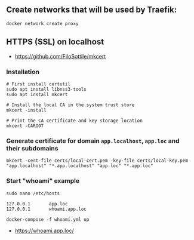 
## Create networks that will be used by Traefik:

~~~shell
docker network create proxy
~~~

## HTTPS (SSL) on localhost

- https://github.com/FiloSottile/mkcert

### Installation

~~~shell
# First install certutil
sudo apt install libnss3-tools
sudo apt install mkcert

# Install the local CA in the system trust store
mkcert -install

# Print the CA certificate and key storage location
mkcert -CAROOT
~~~

### Generate certificate for domain `app.localhost`, `app.loc` and their subdomains

~~~
mkcert -cert-file certs/local-cert.pem -key-file certs/local-key.pem "app.localhost" "*.app.localhost" "app.loc" "*.app.loc"
~~~

### Start "whoami" example

~~~shell
sudo nano /etc/hosts
~~~
~~~
127.0.0.1       app.loc
127.0.0.1       whoami.app.loc
~~~

~~~
docker-compose -f whoami.yml up
~~~

- https://whoami.app.loc/